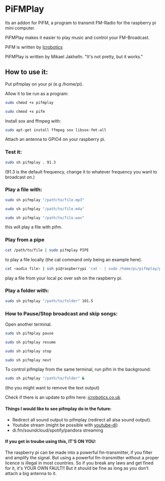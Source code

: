 PiFMPlay
========
Its an addon for PiFM, a program to transmit FM-Radio for the raspberry pi mini computer.

PiFMPlay makes it easier to play music and control your FM-Broadcast.

PiFM is written by [Icrobotics](http://www.icrobotics.co.uk/wiki/index.php)

PiFMPlay is written by Mikael Jakhelln.
"It's not pretty, but it works."

## How to use it:
Put pifmplay on your pi (e.g /home/pi).

Allow it to be run as a program:
```bash
sudo chmod +x pifmplay
```

```bash
sudo chmod +x pifm
```

Install sox and ffmpeg with:
```bash
sudo apt-get install ffmpeg sox libsox-fmt-all 
```

Attach an antenna to GPIO4 on your raspberry pi.

### Test it:

```bash
sudo sh pifmplay . 91.3
```

(91.3 is the default frequency, change it to whatever frequency you want to broadcast on.)

### Play a file with:

```bash
sudo sh pifmplay "/path/to/file.mp3"
```

```bash
sudo sh pifmplay "/path/to/file.m4a"
```

```bash
sudo sh pifmplay "/path/to/file.wav"
```

this will play a file with pifm.

### Play from a pipe

```bash
cat /path/to/file | sudo pifmplay PIPE
```

to play a file locally (the cat command only being an example here).

```bash
cat <audio file> | ssh pi@raspberrypi 'cat - | sudo /home/pi/pifmplay/pifmplay PIPE'
```

play a file from your local pc over ssh on the raspberry pi.

### Play a folder with:

```bash
sudo sh pifmplay "/path/to/folder" 101.5
```

### How to Pause/Stop broadcast and skip songs:
Open another terminal.

```bash
sudo sh pifmplay pause
```

```bash
sudo sh pifmplay resume
```

```bash
sudo sh pifmplay stop
```

```bash
sudo sh pifmplay next
```

To control pifmplay from the same terminal, run pifm in the background:
```bash
sudo sh pifmplay "/path/to/folder" &
```
(tho you might want to remove the text output)

Check if there is an update to pifm here: 
[icrobotics.co.uk](http://www.icrobotics.co.uk/wiki/index.php/Turning_the_Raspberry_Pi_Into_an_FM_Transmitter)


#### Things I would like to see pifmplay do in the future:
- Redirect all sound output to pifmplay (redirect all alsa sound output).
- Youtube stream (might be possible with [youtube-dl](http://www.raspberrypi.org/phpBB3/viewtopic.php?p=97710))
- di.fm/soundcloud/spotify/pandora streaming

#### If you get in troube using this, IT'S ON YOU:
The raspberry pi can be made into a powerful fm-transmitter, if you filter and amplify the signal. 
But using a powerful fm-transmitter without a proper licence is illegal in most countries.
So if you break any laws and get fined for it, it's YOUR OWN FAULT!!
But it should be fine as long as you don't attach a big antenna to it.
